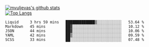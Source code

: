 [![mvuljevas's github stats](https://github-readme-stats.vercel.app/api?username=mvuljevas&show_icons=true&theme=dracula)](https://www.mvuljevas.com)
<br>
[![Top Langs](https://github-readme-stats.vercel.app/api/top-langs/?username=mvuljevas&theme=dracula)](https://www.mvuljevas.com)

<!--START_SECTION:waka-->
```text
Liquid     3 hrs 59 mins   █████████████▒░░░░░░░░░░░   53.64 % 
Markdown   45 mins         ██▓░░░░░░░░░░░░░░░░░░░░░░   10.12 % 
JSON       44 mins         ██▓░░░░░░░░░░░░░░░░░░░░░░   10.06 % 
YAML       42 mins         ██▒░░░░░░░░░░░░░░░░░░░░░░   09.59 % 
SCSS       33 mins         ██░░░░░░░░░░░░░░░░░░░░░░░   07.48 % 
```
<!--END_SECTION:waka-->
